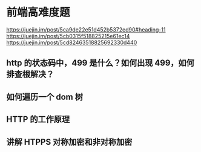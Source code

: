 # 前端高难度题

https://juejin.im/post/5ca9de22e51d452b5372ed90#heading-11
https://juejin.im/post/5cb0315f518825215e61ec14
https://juejin.im/post/5cd82463518825692330d440

## http 的状态码中，499 是什么？如何出现 499，如何排查根解决？

## 如何遍历一个 dom 树

## HTTP 的工作原理

## 讲解 HTPPS 对称加密和非对称加密

##
